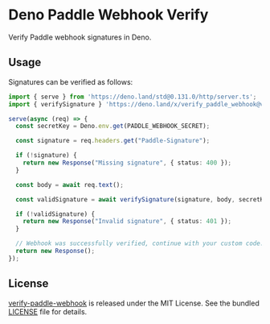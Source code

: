 # Deno Paddle Webhook Verify

Verify Paddle webhook signatures in Deno.

## Usage
Signatures can be verified as follows:

```typescript
import { serve } from 'https://deno.land/std@0.131.0/http/server.ts';
import { verifySignature } 'https://deno.land/x/verify_paddle_webhook@v.0.0.3/mod.ts';

serve(async (req) => {
  const secretKey = Deno.env.get(PADDLE_WEBHOOK_SECRET);

  const signature = req.headers.get("Paddle-Signature");

  if (!signature) {
    return new Response("Missing signature", { status: 400 });
  }

  const body = await req.text();

  const validSignature = await verifySignature(signature, body, secretKey);

  if (!validSignature) {
    return new Response("Invalid signature", { status: 401 });
  }

  // Webhook was successfully verified, continue with your custom code...
  return new Response();
});
```

## License

[verify-paddle-webhook](https://github.com/Formora/verify-paddle-webhook/) is released under the
MIT License. See the bundled [LICENSE](./LICENSE) file for details.
